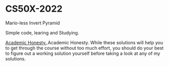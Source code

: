 # CS50X-2022
 Mario-less
Invert Pyramid <br>


Simple code, learing and Studying.

<a href="https://cs50.harvard.edu/x/2022/honesty/">Academic Honesty.</a>.Academic Honesty. While these solutions will help you to get through the course without too much effort, you should do your best to figure out a working solution yourself before taking a look at any of my solutions. 


